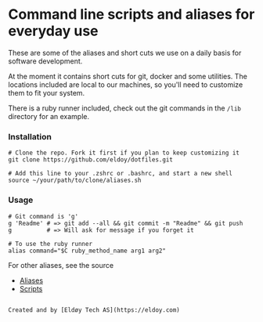 # Command line scripts and aliases for everyday use

These are some of the aliases and short cuts we use on a daily basis for software development.

At the moment it contains short cuts for git, docker and some utilities. The locations included are local to our machines, so you'll need to customize them to fit your system.

There is a ruby runner included, check out the git commands in the `/lib` directory for an example.

### Installation
```
# Clone the repo. Fork it first if you plan to keep customizing it
git clone https://github.com/eldoy/dotfiles.git

# Add this line to your .zshrc or .bashrc, and start a new shell
source ~/your/path/to/clone/aliases.sh
```
### Usage
```
# Git command is 'g'
g 'Readme' # => git add --all && git commit -m "Readme" && git push
g          # => Will ask for message if you forget it

# To use the ruby runner
alias command="$C ruby_method_name arg1 arg2"
```

For other aliases, see the source
* [Aliases](https://github.com/eldoy/dotfiles/blob/master/aliases.sh)
* [Scripts](https://github.com/eldoy/dotfiles/tree/master/lib)
```

Created and by [Eldøy Tech AS](https://eldoy.com)
